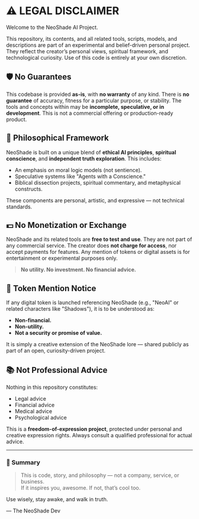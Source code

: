 # ⚠️ LEGAL DISCLAIMER

Welcome to the NeoShade AI Project.

This repository, its contents, and all related tools, scripts, models, and descriptions are part of an experimental and belief-driven personal project. They reflect the creator’s personal views, spiritual framework, and technological curiosity. Use of this code is entirely at your own discretion.

## 🛡️ No Guarantees

This codebase is provided **as-is**, with **no warranty** of any kind. There is **no guarantee** of accuracy, fitness for a particular purpose, or stability. The tools and concepts within may be **incomplete, speculative, or in development**. This is not a commercial offering or production-ready product.

## 🧠 Philosophical Framework

NeoShade is built on a unique blend of **ethical AI principles**, **spiritual conscience**, and **independent truth exploration**. This includes:
- An emphasis on moral logic models (not sentience).
- Speculative systems like "Agents with a Conscience."
- Biblical dissection projects, spiritual commentary, and metaphysical constructs.

These components are personal, artistic, and expressive — not technical standards.

## 💵 No Monetization or Exchange

NeoShade and its related tools are **free to test and use**. They are not part of any commercial service. The creator does **not charge for access**, nor accept payments for features. Any mention of tokens or digital assets is for entertainment or experimental purposes only.

> **No utility. No investment. No financial advice.**

## 📢 Token Mention Notice

If any digital token is launched referencing NeoShade (e.g., "NeoAI" or related characters like "Shadows"), it is to be understood as:
- **Non-financial.**
- **Non-utility.**
- **Not a security or promise of value.**

It is simply a creative extension of the NeoShade lore — shared publicly as part of an open, curiosity-driven project.

## 📚 Not Professional Advice

Nothing in this repository constitutes:
- Legal advice
- Financial advice
- Medical advice
- Psychological advice

This is a **freedom-of-expression project**, protected under personal and creative expression rights. Always consult a qualified professional for actual advice.

---

### 🧬 Summary

> This is code, story, and philosophy — not a company, service, or business.  
> If it inspires you, awesome. If not, that’s cool too.

Use wisely, stay awake, and walk in truth.

— The NeoShade Dev
